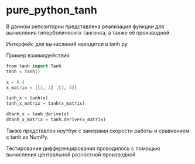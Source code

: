 # pure_python_tanh

В данном репозитории представлена реализация функции для вычисления гиперболическго тангенса, а также её производной.

Интерфейс для вычислений находится в tanh.py

Пример взаимодействия: 


```python
from tanh import Tanh
tanh = Tanh()

x = 0.4
x_matrix = [[1, 2] ,[3, 4]]

tanh_x = tanh(x)
tanh_x_matrix = tanh(x_matrix)

dtanh_x = tanh.derive(x)
dtanh_x_matrix = tanh.derive(x_matrix)
```

Также представлен ноутбук с замерами скорости работы и сравнением с tanh из NumPy.

Тестирование дифференцирования проводилось с помощью вычисления центральной разностной производной
